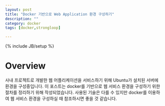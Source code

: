 ```yaml
---
layout: post
title: "Docker 기반으로 Web Application 환경 구성하기"
description: ""
category: docker
tags: [docker,strongloop]

---
```

{% include JB/setup %}

# Overview
사내 프로젝트로 개발한 웹 어플리케이션을 서비스하기 위해 Ubuntu가 설치된 서버에 환경을 구성중입니다.
이 포스트는 docker를 기반으로 웹 서비스 환경을 구성하기 위한 절차를 정리하기 위해 작성되었습니다.
사용된 기술은 다를 수 있지만 docker를 이용하여 웹 서비스 환경을 구성하실 때 참조하시면 좋을 것 같습니다.


